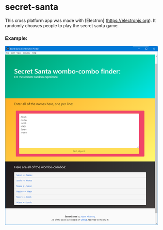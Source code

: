 # secret-santa

This cross platform app was made with [Electron] (https://electronjs.org).
It randomly chooses people to play the secret santa game.

### Example: 
![UI Example](/GUI/screenshot.png "UI Example")
